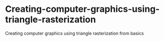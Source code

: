 # Creating-computer-graphics-using-triangle-rasterization
Creating computer graphics using triangle rasterization from basics
